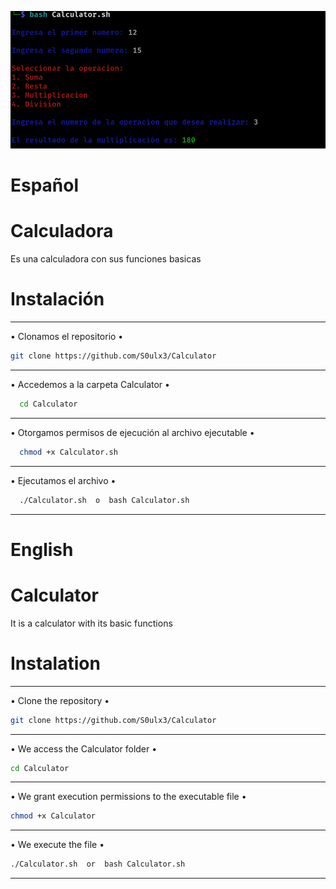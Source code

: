 ![Calculator](https://github.com/S0ulx3/Calculator/blob/main/Calculator.png)

# Español
# Calculadora
Es una calculadora con sus funciones basicas

# Instalación
---------------------------------------------
• Clonamos el repositorio •
```bash
git clone https://github.com/S0ulx3/Calculator
```
-------------------------------------
• Accedemos a la carpeta Calculator •
```bash
  cd Calculator
```

---------------------------------------------
• Otorgamos permisos de ejecución al archivo ejecutable •
```bash
  chmod +x Calculator.sh
```
---------------------------------------------

• Ejecutamos el archivo •
```bash
  ./Calculator.sh  o  bash Calculator.sh
```
----------------------------------------

# English
# Calculator
It is a calculator with its basic functions

# Instalation
---------------------------------------------
• Clone the repository •
```bash
git clone https://github.com/S0ulx3/Calculator
```
-----------------------------------
• We access the Calculator folder •
```bash
cd Calculator
```
---------------------------------------
• We grant execution permissions to the executable file •
```bash
chmod +x Calculator
```
-----------------------------------------
• We execute the file •
```bash
./Calculator.sh  or  bash Calculator.sh
```
-----------------------------------------
